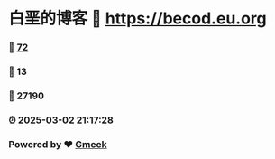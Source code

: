 # 白垩的博客 :link: https://becod.eu.org 
### :page_facing_up: [72](https://becod.eu.org/tag.html) 
### :speech_balloon: 13 
### :hibiscus: 27190 
### :alarm_clock: 2025-03-02 21:17:28 
### Powered by :heart: [Gmeek](https://github.com/Meekdai/Gmeek)
